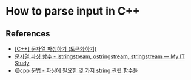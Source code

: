 # How to parse input in C++

## References

- [[C++] 문자열 파싱하기 (토큰화하기)](https://plein-de-verite.tistory.com/339)
- [문자열 파싱 함수 - istringstream, ostringstream, stringstream — My IT Study](https://myprivatestudy.tistory.com/48)
- [🟡cpp 문법 - 파싱에 필요한 몇 가지 string 관련 함수들](https://ebang.tistory.com/102)
